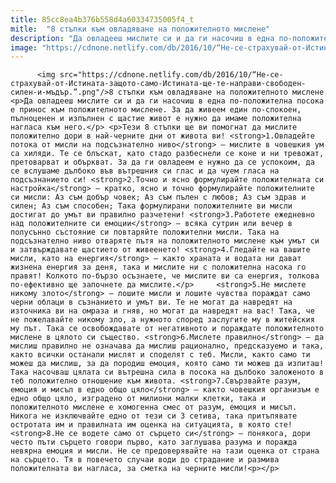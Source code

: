 ```yaml
---
title: 85cc8ea4b376b558d4a60334735005f4_t
mitle:  "8 стъпки към овладяване на положителното мислене"
description: "Да овладееш мислите си и да ги насочиш в една по-положителна посока е принос към положителното мислене. За да живеем един по-спокоен, пълноценен и изпълнен с щастие живот е нужно да имаме положителна нагласа към него. Тези 8 стъпки ще ви помогнат да мислите положително дори в най-черните дни от живота ви! 1.Овладейте потока от …"
image: "https://cdnone.netlify.com/db/2016/10/“Не-се-страхувай-от-Истината-защото-само-Истината-ще-те-направи-свободен-силен-и-мъдър.”.png"
---
```


          <img src="https://cdnone.netlify.com/db/2016/10/“Не-се-страхувай-от-Истината-защото-само-Истината-ще-те-направи-свободен-силен-и-мъдър.”.png"/>8 стъпки към овладяване на положителното мислене        <p>Да овладееш мислите си и да ги насочиш в една по-положителна посока е принос към положителното мислене. За да живеем един по-спокоен, пълноценен и изпълнен с щастие живот е нужно да имаме положителна нагласа към него.</p> <p>Тези 8 стъпки ще ви помогнат да мислите положително дори в най-черните дни от живота ви! <strong>1.Овладейте потока от мисли на подсъзнателно ниво</strong> – мислите в човешкия ум са хиляди. Те се блъскат, като стадо разбеснели се коне и ни тревожат, претоварват и объркват. За да ги овладеем е нужно да се успокоим, да се вслушаме дълбоко във вътрешния си глас и да чуем гласа на подсъзнанието си! <strong>2.Точно и ясно формулирайте положителната си настройка</strong> – кратко, ясно и точно формулирайте положителните си мисли: Аз съм добър човек; Аз съм пълен с любов; Аз съм здрав и силен; Аз съм способен; Така формулирани положителните ви мисли достигат до умът ви правилно разчетени! <strong>3.Работете ежедневно над положителните си емоции</strong> – всяка сутрин или вечер в полусънно състояние си повтаряйте положителни мисли. Така на подсъзнателно ниво отваряте пътя на положителното мислене към умът си и затвърждавате щастието от живеенето! <strong>4.Гледайте на вашите мисли, като на енергия</strong> – както храната и водата ни дават жизнена енергия за деня, така и мислите ни с положителна насока го правят! Колкото по-бързо осъзнаете, че мислите ви са енергия, толкова по-ефективно ще започнете да мислите.</p>     <strong>5.Не мислете никому злото</strong> – лошите мисли и лошите чувства пораждат само черни облаци в съзнанието и умът ви. Те не могат да навредят на източника ви на омраза и гняв, но могат да навредят на вас! Така, че не пожелавайте никому зло, а нужното според заслугите му в житейския му път. Така се освобождавате от негативното и пораждате положителното мислене в цялото си същество. <strong>6.Мислете правилно</strong> – да мислиш правилно не означава да мислиш рационално, предсказуемо и така, както всички останали мислят и споделят с теб. Мисли, както само ти можеш да мислиш, за да породиш емоция, която само ти можеш да изпиташ! Така насочваш цялата си вътрешна сила в посока на дълбоко заложеното в теб положително отношение към живота. <strong>7.Свързвайте разум, емоция и мисъл в едно общо цяло</strong> – както човешкия организъм е едно общо цяло, изградено от милиони малки клетки, така и положителното мислене е хомогенна смес от разум, емоция и мисъл. Никога не изключвайте едно от тези си 3 сетива, така притъпявате остротата им и правилната им оценка на ситуацията, в която сте! <strong>8.Не се водете само от сърцето си</strong> – понякога, дори често пъти сърцето говори първо, като заглушава разума и поражда невярна емоция и мисли. Не се предоверявайте на тази оценка от страна на сърцето. Тя в повечето случаи води до страдание и размива положителната ви нагласа, за сметка на черните мисли!<p></p>        